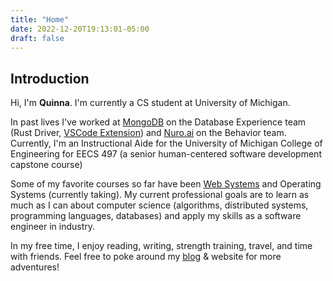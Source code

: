 ```yaml
---
title: "Home"
date: 2022-12-20T19:13:01-05:00
draft: false
---
```

## Introduction

Hi, I'm **Quinna**. I'm currently a CS student at University of Michigan.

In past lives I've worked at [MongoDB](https://www.mongodb.com/) on the Database Experience team (Rust Driver, [VSCode Extension](https://www.mongodb.com/products/vs-code)) and [Nuro.ai](https://www.nuro.ai/) on the Behavior team. Currently, I'm an Instructional Aide for the University of Michigan College of Engineering for EECS 497 (a senior human-centered software development capstone course)

Some of my favorite courses so far have been [Web Systems](https://eecs485.org/) and Operating Systems (currently taking). My current professional goals are to learn as much as I can about computer science (algorithms, distributed systems, programming languages, databases) and apply my skills as a software engineer in industry.

In my free time, I enjoy reading, writing, strength training, travel, and time with friends. Feel free to poke around my [blog](https://quinnah.github.io/blog/) & website for more adventures!
